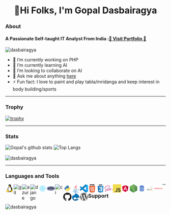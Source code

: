 <h1 align="center">👋Hi Folks, I'm Gopal Dasbairagya</h1>

### About

#### A Passionate Self-taught **IT Analyst** From India :[🔭 Visit Portfolio 🔭](https://dasbairagya.github.io) 
<p align="left"> <img src="https://komarev.com/ghpvc/?username=dasbairagya&label=Profile%20views&color=0e75b6&style=flat" alt="dasbairagya" /> </p>

- 🔭 I’m currently working on PHP
- 🌱 I’m currently learning AI
- 👯 I’m looking to collaborate on AI
- 💬 Ask me about anything [here](https://github.com/dasbairagya/dasbairagya/issues/new)
- ⚡ Fun fact: I love to paint and play tabla/mridanga and keep interest in body building/sports


---
### Trophy

<!-- <p align="left"> <a href="https://github.com/ryo-ma/github-profile-trophy"><img src="https://github-profile-trophy.vercel.app/?username=dasbairagya&theme=onedark" alt="dasbairagya" /></a> </p> -->
[![trophy](https://github-profile-trophy.vercel.app/?username=dasbairagya&theme=monokai&row=1)](https://github.com/dasbairagya/github-profile-trophy)

---
### Stats

![Gopal's github stats](https://github-readme-stats.vercel.app/api?username=dasbairagya&show_icons=true&theme=radical)
![Top Langs](https://github-readme-stats.vercel.app/api/top-langs/?username=dasbairagya&layout=compact&theme=merko&show_icons=true)
<p><img align="center" src="https://github-readme-streak-stats.herokuapp.com/?user=dasbairagya&&layout=compact&theme=merko&show_icons=tru" alt="dasbairagya" /></p>


---
### Languages and Tools


<img align="left" alt="linux" width="26px" src="https://raw.githubusercontent.com/devicons/devicon/master/icons/linux/linux-original.svg" />
<img align="left" alt="git" width="26px" src="https://www.vectorlogo.zone/logos/git-scm/git-scm-icon.svg" />
<img align="left" alt="azure" width="26px" src="https://www.vectorlogo.zone/logos/microsoft_azure/microsoft_azure-icon.svg" />
<img align="left" alt="django" width="26px" src="https://cdn.worldvectorlogo.com/logos/django.svg" />
<img align="left" alt="React" width="26px" src="https://raw.githubusercontent.com/github/explore/80688e429a7d4ef2fca1e82350fe8e3517d3494d/topics/react/react.png" />
<img align="left" alt="php" width="26px" src="https://raw.githubusercontent.com/github/explore/80688e429a7d4ef2fca1e82350fe8e3517d3494d/topics/php/php.png" />
<img align="left" alt="ci" width="26px" src="https://cdn.worldvectorlogo.com/logos/codeigniter.svg" />
<img align="left" alt="python" width="26px" src="https://raw.githubusercontent.com/github/explore/80688e429a7d4ef2fca1e82350fe8e3517d3494d/topics/python/python.png" /><img align="left" alt="java" width="26px" src="https://raw.githubusercontent.com/devicons/devicon/master/icons/java/java-original.svg" />
<img align="left" alt="Visual Studio Code" width="26px" src="https://raw.githubusercontent.com/github/explore/80688e429a7d4ef2fca1e82350fe8e3517d3494d/topics/visual-studio-code/visual-studio-code.png" />
<img align="left" alt="HTML5" width="26px" src="https://raw.githubusercontent.com/github/explore/80688e429a7d4ef2fca1e82350fe8e3517d3494d/topics/html/html.png" />
<img align="left" alt="CSS3" width="26px" src="https://raw.githubusercontent.com/github/explore/80688e429a7d4ef2fca1e82350fe8e3517d3494d/topics/css/css.png" />
<img align="left" alt="Sass" width="26px" src="https://raw.githubusercontent.com/github/explore/80688e429a7d4ef2fca1e82350fe8e3517d3494d/topics/sass/sass.png" />
<img align="left" alt="JavaScript" width="26px" src="https://raw.githubusercontent.com/github/explore/80688e429a7d4ef2fca1e82350fe8e3517d3494d/topics/javascript/javascript.png" />
<img align="left" alt="angular" width="26px" src="https://raw.githubusercontent.com/github/explore/80688e429a7d4ef2fca1e82350fe8e3517d3494d/topics/angular/angular.png" />
<img align="left" alt="Node.js" width="26px" src="https://raw.githubusercontent.com/github/explore/80688e429a7d4ef2fca1e82350fe8e3517d3494d/topics/nodejs/nodejs.png" />
<img align="left" alt="SQL" width="26px" src="https://raw.githubusercontent.com/github/explore/80688e429a7d4ef2fca1e82350fe8e3517d3494d/topics/sql/sql.png" />
<img align="left" alt="MySQL" width="26px" src="https://raw.githubusercontent.com/github/explore/80688e429a7d4ef2fca1e82350fe8e3517d3494d/topics/mysql/mysql.png" />
<img align="left" alt="Terminal" width="26px" src="https://raw.githubusercontent.com/devicons/devicon/master/icons/oracle/oracle-original.svg" />
<img align="left" alt="GitHub" width="26px" src="https://raw.githubusercontent.com/github/explore/78df643247d429f6cc873026c0622819ad797942/topics/github/github.png" />
<img align="left" alt="Drupal8" width="26px" src="https://raw.githubusercontent.com/devicons/devicon/master/icons/drupal/drupal-original.svg" />
<img align="left" alt="WP" width="26px" src="https://raw.githubusercontent.com/github/explore/361e2821e2dea67711cde99c9c40ed357061cf27/topics/wordpress/wordpress.png" />



---
### Support


<p><a href="https://www.buymeacoffee.com/dasbairagya"> <img align="left" src="https://cdn.buymeacoffee.com/buttons/v2/default-yellow.png" height="50" width="210" alt="dasbairagya" /></a></p><br><br>





<!--
**dasbairagya/dasbairagya** is a ✨ _special_ ✨ repository because its `README.md` (this file) appears on your GitHub profile.

Here are some ideas to get you started:

- 🔭 I’m currently working on ...
- 🌱 I’m currently learning ...
- 👯 I’m looking to collaborate on ...
- 🤔 I’m looking for help with ...
- 💬 Ask me about ...
- 📫 How to reach me: ...
- 😄 Pronouns: ...
- ⚡ Fun fact: ...
-->
